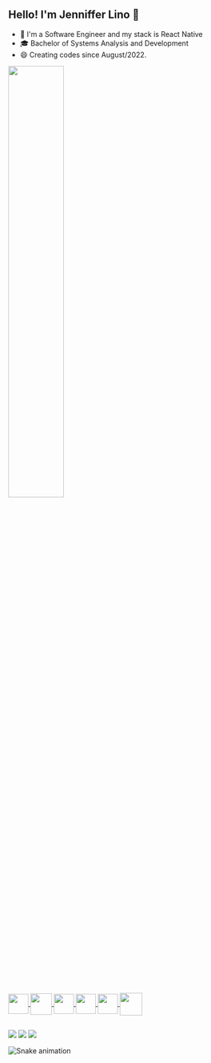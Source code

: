 ## Hello! I'm Jenniffer Lino 👋

- 👾 I'm a Software Engineer and my stack is React Native
- 🎓 Bachelor of Systems Analysis and Development
- 😄 Creating codes since August/2022.

<div>
  <a href="https://github.com/eujennifferlino">
  <img width="47%" src="https://github-readme-stats.vercel.app/api?username=eujennifferlino&show_icons=true&theme=great-gatsby&include_all_commits=true&count_private=true"/>
</div>

<div style="display: inline_block"><br>
  <img align="center" height="40" width="40" src="https://cdn.jsdelivr.net/gh/devicons/devicon/icons/react/react-original.svg"/>
  <img align="center" height="43" width="43" src="https://cdn.jsdelivr.net/gh/devicons/devicon/icons/firebase/firebase-plain.svg"/>
  <img align="center" height="40" width="40" src="https://cdn.jsdelivr.net/gh/devicons/devicon/icons/typescript/typescript-original.svg"/>
  <img align="center" height="40" width="40" src="https://cdn.jsdelivr.net/gh/devicons/devicon/icons/redux/redux-original.svg"/>
  <img align="center" height="40" width="40" src="https://cdn.jsdelivr.net/gh/devicons/devicon/icons/swift/swift-original.svg"/>
  <img align="center" height="45" width="45" src="https://cdn.jsdelivr.net/gh/devicons/devicon/icons/xcode/xcode-original.svg"/>
</div>

##

<div> 
  <a href="https://www.instagram.com/eujennifferlino" target="_blank"><img src="https://img.shields.io/badge/-Instagram-%23E4405F?style=for-the-badge&logo=instagram&logoColor=white" target="_blank"></a>
  <a href ="mailto:eujennifferlino@gmail.com"><img src="https://img.shields.io/badge/-Gmail-%23333?style=for-the-badge&logo=gmail&logoColor=white" target="_blank"></a>
  <a href="https://www.linkedin.com/in/jennifferlinoferreira" target="_blank"><img src="https://img.shields.io/badge/-LinkedIn-%230077B5?style=for-the-badge&logo=linkedin&logoColor=white" target="_blank"></a> 
 
  ![Snake animation](https://github.com/eujennifferlino/eujennifferlino/blob/output/github-contribution-grid-snake.svg)
 
</div>
